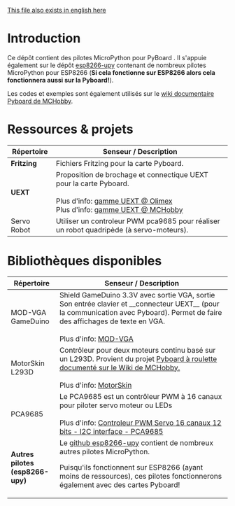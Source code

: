 [This file also exists in english here](readme_eng.md)

# Introduction

Ce dépôt contient des pilotes MicroPython pour PyBoard . Il s'appuie également sur le dépôt [esp8266-upy](https://github.com/mchobby/esp8266-upy) contenant de nombreux pilotes MicroPython pour ESP8266 (__Si cela fonctionne sur ESP8266 alors cela fonctionnera aussi sur la Pyboard!__).

Les codes et exemples sont également utilisés sur le [wiki documentaire Pyboard de MCHobby](https://wiki.mchobby.be/index.php?title=MicroPython-Accueil).

# Ressources & projets

<table>
<thead>
  <th>Répertoire</th><th>Senseur / Description</th>
</thead>
<tbody>
  <tr><td><strong>Fritzing</strong></td>
      <td>Fichiers Fritzing pour la carte Pyboard.<br />
      </td>
  </tr>
  <tr><td><strong>UEXT</strong></td>
      <td>Proposition de brochage et connectique UEXT pour la carte Pyboard.<br /><br />
Plus d'info: <a href="https://www.olimex.com/Products/Modules/">gamme UEXT @ Olimex</a><br />
Plus d'info: <a href="https://shop.mchobby.be/fr/138-uext">gamme UEXT @ MCHobby</a>
      </td>
  </tr>
  <tr><td>Servo Robot</td>
      <td>Utiliser un controleur PWM pca9685 pour réaliser un robot quadripède (à servo-moteurs).
      </td>
  </tr>

</tbody>
</table>

# Bibliothèques disponibles

<table>
<thead>
  <th>Répertoire</th><th>Senseur / Description</th>
</thead>
	<tbody>
	<tr><td>MOD-VGA<br />GameDuino</td>
			<td>Shield GameDuino 3.3V avec sortie VGA, sortie Son entrée clavier et __connecteur UEXT__ (pour la communication avec Pyboard). Permet de faire des affichages de texte en VGA.</a><br /><br />
	Plus d'info: <a href="https://shop.mchobby.be/fr/uext/1431-mod-vga-carte-type-gameduino-en-33v-3232100014312-olimex.html">MOD-VGA</a>
			</td>
	</tr>

  <tr><td>MotorSkin<br />L293D</td>
      <td>Contrôleur pour deux moteurs continu basé sur un L293D. Provient du projet <a href="https://wiki.mchobby.be/index.php?title=Hack-MotorSkin">Pyboard à roulette documenté sur le Wiki de MCHobby.</a><br /><br />
Plus d'info: <a href="https://shop.mchobby.be/fr/micropython/918-pyboard-motor-skin-3232100009189.html">MotorSkin</a>
      </td>
  </tr>

  <tr><td>PCA9685</td>
      <td>Le PCA9685 est un contrôleur PWM à 16 canaux pour piloter servo moteur ou LEDs<br /><br />
Plus d'info: <a href="https://shop.mchobby.be/fr/breakout/89-adafruit-controleur-pwm-servo-16-canaux-12-bits-i2c-interface-pca9685-3232100000896-adafruit.html">Controleur PWM Servo 16 canaux 12 bits - I2C interface - PCA9685</a>
      </td>
  </tr>

  <tr><td><strong>Autres pilotes<br />(esp8266-upy)</strong></td>
      <td>Le <a href="https://github.com/mchobby/esp8266-upy">github esp8266-upy</a> contient de nombreux autres pilotes MicroPython.

Puisqu'ils fonctionnent sur ESP8266 (ayant moins de ressources), ces pilotes fonctionnerons également avec des cartes Pyboard!
      </td>
  </tr>

</tbody>
</table>
